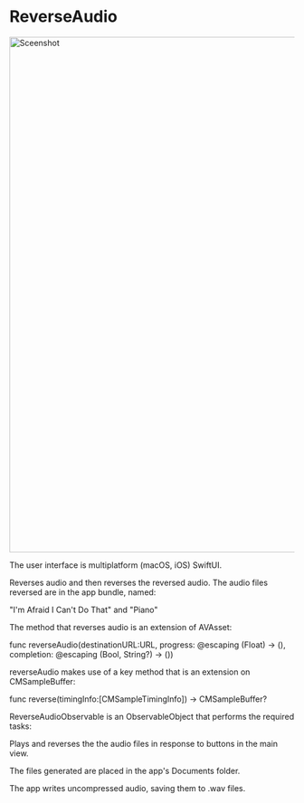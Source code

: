 # ReverseAudio

<img width="912" alt="Sceenshot" src="https://user-images.githubusercontent.com/4062059/134825588-18043a7d-6b46-4b19-94cd-fa19433fed2f.png">

The user interface is multiplatform (macOS, iOS) SwiftUI.

Reverses audio and then reverses the reversed audio. The audio files reversed are in the app bundle, named:

"I'm Afraid I Can't Do That" and 
"Piano"

The method that reverses audio is an extension of AVAsset:

func reverseAudio(destinationURL:URL, progress: @escaping (Float) -> (), completion: @escaping (Bool, String?) -> ())

reverseAudio makes use of a key method that is an extension on CMSampleBuffer:

func reverse(timingInfo:[CMSampleTimingInfo]) -> CMSampleBuffer?

ReverseAudioObservable is an ObservableObject that performs the required tasks:

Plays and reverses the the audio files in response to buttons in the main view. 

The files generated are placed in the app's Documents folder.

The app writes uncompressed audio, saving them to .wav files.
